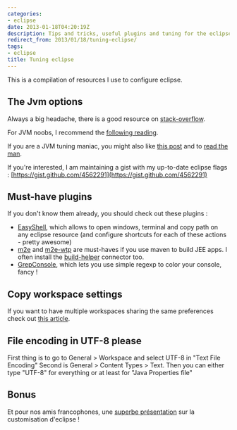 ```yaml
---
categories:
- eclipse
date: 2013-01-18T04:20:19Z
description: Tips and tricks, useful plugins and tuning for the eclipse IDE
redirect_from: 2013/01/18/tuning-eclipse/
tags:
- eclipse
title: Tuning eclipse
---
```


This is a compilation of resources I use to configure eclipse.


## The Jvm options


Always a big headache, there is a good resource on [stack-overflow](http://stackoverflow.com/questions/142357/what-are-the-best-jvm-settings-for-eclipse/3275659#3275659).

For JVM noobs, I recommend the [following reading](http://avricot.com/blog/index.php?post/2010/05/03/Get-started-with-java-JVM-memory-(heap%2C-stack%2C-xss-xms-xmx-xmn...)).

If you are a JVM tuning maniac, you might also like [this post](http://blog.headius.com/2009/01/my-favorite-hotspot-jvm-flags.html) and to [read the man](http://www.oracle.com/technetwork/java/javase/tech/vmoptions-jsp-140102.html).

If you're interested, I am maintaining a gist with my up-to-date eclipse flags : [https://gist.github.com/4562291](https://gist.github.com/4562291)


## Must-have plugins

If you don't know them already, you should check out these plugins :

* [EasyShell](http://marketplace.eclipse.org/content/easyshell), which allows to open windows, terminal and copy path on any eclipse resource (and configure shortcuts for each of these actions - pretty awesome)
* [m2e](http://www.eclipse.org/m2e-wtp/) and [m2e-wtp](http://www.eclipse.org/m2e-wtp/) are must-haves if you use maven to build JEE apps. I often install the [build-helper](http://mojo.codehaus.org/build-helper-maven-plugin/usage.html) connector too.
* [GrepConsole](http://marketplace.eclipse.org/content/grep-console#.UPjHgieqmEc), which lets you use simple regexp to color your console, fancy !


## Copy workspace settings

If you want to have multiple workspaces sharing the same preferences check out [this article](http://eclipse.dzone.com/news/create-new-eclipse-workspace-w).

## File encoding in UTF-8 please

First thing is to go to General > Workspace and select UTF-8 in "Text File Encoding"
Second is General  > Content Types > Text. Then you can either type "UTF-8" for everything or at least for "Java Properties file"


## Bonus

Et pour nos amis francophones, une [superbe présentation](http://blog.tensin.org/public/presentations/eclipse/) sur la customisation d'eclipse !
